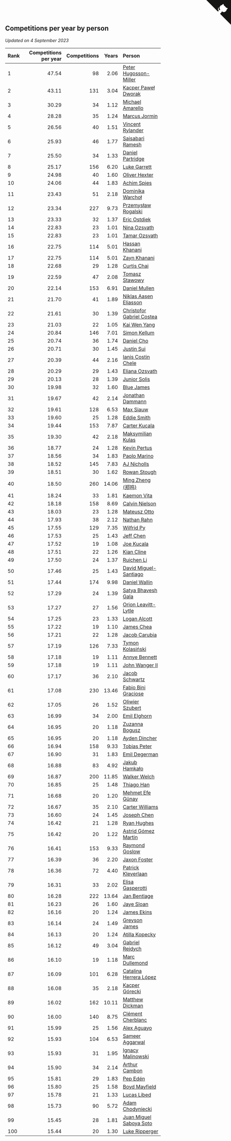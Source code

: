 ## Competitions per year by person

*Updated on  4 September 2023*

| Rank | Competitions per year | Competitions | Years | Person |
| :--- | ---: | ---: | ---: | :--- |
| 1 | 47.54 | 98 | 2.06 | [Peter Hugosson-Miller](https://www.worldcubeassociation.org/persons/2021HUGO01) |
| 2 | 43.11 | 131 | 3.04 | [Kacper Paweł Dworak](https://www.worldcubeassociation.org/persons/2020DWOR01) |
| 3 | 30.29 | 34 | 1.12 | [Michael Amarello](https://www.worldcubeassociation.org/persons/2022AMAR09) |
| 4 | 28.28 | 35 | 1.24 | [Marcus Jormin](https://www.worldcubeassociation.org/persons/2022JORM01) |
| 5 | 26.56 | 40 | 1.51 | [Vincent Rylander](https://www.worldcubeassociation.org/persons/2022RYLA01) |
| 6 | 25.93 | 46 | 1.77 | [Saisabari Ramesh](https://www.worldcubeassociation.org/persons/2021RAME01) |
| 7 | 25.50 | 34 | 1.33 | [Daniel Partridge](https://www.worldcubeassociation.org/persons/2022PART02) |
| 8 | 25.17 | 156 | 6.20 | [Luke Garrett](https://www.worldcubeassociation.org/persons/2017GARR05) |
| 9 | 24.98 | 40 | 1.60 | [Oliver Hexter](https://www.worldcubeassociation.org/persons/2022HEXT01) |
| 10 | 24.06 | 44 | 1.83 | [Achim Spies](https://www.worldcubeassociation.org/persons/2021SPIE01) |
| 11 | 23.43 | 51 | 2.18 | [Dominika Warchoł](https://www.worldcubeassociation.org/persons/2021WARC01) |
| 12 | 23.34 | 227 | 9.73 | [Przemysław Rogalski](https://www.worldcubeassociation.org/persons/2013ROGA02) |
| 13 | 23.33 | 32 | 1.37 | [Eric Ostdiek](https://www.worldcubeassociation.org/persons/2022OSTD01) |
| 14 | 22.83 | 23 | 1.01 | [Nina Ozsvath](https://www.worldcubeassociation.org/persons/2022OZSV03) |
| 15 | 22.83 | 23 | 1.01 | [Tamar Ozsvath](https://www.worldcubeassociation.org/persons/2022OZSV04) |
| 16 | 22.75 | 114 | 5.01 | [Hassan Khanani](https://www.worldcubeassociation.org/persons/2018KHAN26) |
| 17 | 22.75 | 114 | 5.01 | [Zayn Khanani](https://www.worldcubeassociation.org/persons/2018KHAN28) |
| 18 | 22.68 | 29 | 1.28 | [Curtis Chai](https://www.worldcubeassociation.org/persons/2022CHAI02) |
| 19 | 22.59 | 47 | 2.08 | [Tomasz Stawowy](https://www.worldcubeassociation.org/persons/2021STAW01) |
| 20 | 22.14 | 153 | 6.91 | [Daniel Mullen](https://www.worldcubeassociation.org/persons/2016MULL04) |
| 21 | 21.70 | 41 | 1.89 | [Niklas Aasen Eliasson](https://www.worldcubeassociation.org/persons/2021ELIA01) |
| 22 | 21.61 | 30 | 1.39 | [Christofor Gabriel Costea](https://www.worldcubeassociation.org/persons/2022COST03) |
| 23 | 21.03 | 22 | 1.05 | [Kai Wen Yang](https://www.worldcubeassociation.org/persons/2022YANG19) |
| 24 | 20.84 | 146 | 7.01 | [Simon Kellum](https://www.worldcubeassociation.org/persons/2016KELL12) |
| 25 | 20.74 | 36 | 1.74 | [Daniel Cho](https://www.worldcubeassociation.org/persons/2021CHOD01) |
| 26 | 20.71 | 30 | 1.45 | [Justin Sui](https://www.worldcubeassociation.org/persons/2022SUIJ01) |
| 27 | 20.39 | 44 | 2.16 | [Ianis Costin Chele](https://www.worldcubeassociation.org/persons/2021CHEL01) |
| 28 | 20.29 | 29 | 1.43 | [Eliana Ozsvath](https://www.worldcubeassociation.org/persons/2022OZSV01) |
| 29 | 20.13 | 28 | 1.39 | [Junior Solis](https://www.worldcubeassociation.org/persons/2022SOLI03) |
| 30 | 19.98 | 32 | 1.60 | [Blue James](https://www.worldcubeassociation.org/persons/2022JAME01) |
| 31 | 19.67 | 42 | 2.14 | [Jonathan Dammann](https://www.worldcubeassociation.org/persons/2021DAMM01) |
| 32 | 19.61 | 128 | 6.53 | [Max Siauw](https://www.worldcubeassociation.org/persons/2017SIAU02) |
| 33 | 19.60 | 25 | 1.28 | [Eddie Smith](https://www.worldcubeassociation.org/persons/2022SMIT20) |
| 34 | 19.44 | 153 | 7.87 | [Carter Kucala](https://www.worldcubeassociation.org/persons/2015KUCA01) |
| 35 | 19.30 | 42 | 2.18 | [Maksymilian Kulas](https://www.worldcubeassociation.org/persons/2021KULA02) |
| 36 | 18.77 | 24 | 1.28 | [Kevin Pertus](https://www.worldcubeassociation.org/persons/2022PERT01) |
| 37 | 18.56 | 34 | 1.83 | [Paolo Marino](https://www.worldcubeassociation.org/persons/2021MARI04) |
| 38 | 18.52 | 145 | 7.83 | [AJ Nicholls](https://www.worldcubeassociation.org/persons/2015NICH04) |
| 39 | 18.51 | 30 | 1.62 | [Rowan Stough](https://www.worldcubeassociation.org/persons/2022STOU01) |
| 40 | 18.50 | 260 | 14.06 | [Ming Zheng (郑鸣)](https://www.worldcubeassociation.org/persons/2009ZHEN11) |
| 41 | 18.24 | 33 | 1.81 | [Kaemon Vita](https://www.worldcubeassociation.org/persons/2021VITA01) |
| 42 | 18.18 | 158 | 8.69 | [Calvin Nielson](https://www.worldcubeassociation.org/persons/2014NIEL03) |
| 43 | 18.03 | 23 | 1.28 | [Mateusz Otto](https://www.worldcubeassociation.org/persons/2022OTTO01) |
| 44 | 17.93 | 38 | 2.12 | [Nathan Rahn](https://www.worldcubeassociation.org/persons/2021RAHN01) |
| 45 | 17.55 | 129 | 7.35 | [Wilfrid Py](https://www.worldcubeassociation.org/persons/2016PYWI01) |
| 46 | 17.53 | 25 | 1.43 | [Jeff Chen](https://www.worldcubeassociation.org/persons/2022CHEN19) |
| 47 | 17.52 | 19 | 1.08 | [Joe Kucala](https://www.worldcubeassociation.org/persons/2022KUCA01) |
| 48 | 17.51 | 22 | 1.26 | [Kian Cline](https://www.worldcubeassociation.org/persons/2022CLIN01) |
| 49 | 17.50 | 24 | 1.37 | [Ruichen Li](https://www.worldcubeassociation.org/persons/2022LIRU02) |
| 50 | 17.46 | 25 | 1.43 | [David Miguel-Santiago](https://www.worldcubeassociation.org/persons/2022MIGU02) |
| 51 | 17.44 | 174 | 9.98 | [Daniel Wallin](https://www.worldcubeassociation.org/persons/2013WALL03) |
| 52 | 17.29 | 24 | 1.39 | [Satya Bhavesh Gala](https://www.worldcubeassociation.org/persons/2022GALA03) |
| 53 | 17.27 | 27 | 1.56 | [Orion Leavitt-Lytle](https://www.worldcubeassociation.org/persons/2022LEAV01) |
| 54 | 17.25 | 23 | 1.33 | [Logan Alcott](https://www.worldcubeassociation.org/persons/2022ALCO02) |
| 55 | 17.22 | 19 | 1.10 | [James Chea](https://www.worldcubeassociation.org/persons/2022CHEA05) |
| 56 | 17.21 | 22 | 1.28 | [Jacob Carubia](https://www.worldcubeassociation.org/persons/2022CARU02) |
| 57 | 17.19 | 126 | 7.33 | [Tymon Kolasiński](https://www.worldcubeassociation.org/persons/2016KOLA02) |
| 58 | 17.18 | 19 | 1.11 | [Annye Bennett](https://www.worldcubeassociation.org/persons/2022BENN11) |
| 59 | 17.18 | 19 | 1.11 | [John Wanger II](https://www.worldcubeassociation.org/persons/2022WANG39) |
| 60 | 17.17 | 36 | 2.10 | [Jacob Schwartz](https://www.worldcubeassociation.org/persons/2021SCHW01) |
| 61 | 17.08 | 230 | 13.46 | [Fabio Bini Graciose](https://www.worldcubeassociation.org/persons/2010GRAC02) |
| 62 | 17.05 | 26 | 1.52 | [Oliwier Szubert](https://www.worldcubeassociation.org/persons/2022SZUB01) |
| 63 | 16.99 | 34 | 2.00 | [Emil Elghorn](https://www.worldcubeassociation.org/persons/2021ELGH01) |
| 64 | 16.95 | 20 | 1.18 | [Zuzanna Bogusz](https://www.worldcubeassociation.org/persons/2022BOGU01) |
| 65 | 16.95 | 20 | 1.18 | [Ayden Dincher](https://www.worldcubeassociation.org/persons/2022DINC01) |
| 66 | 16.94 | 158 | 9.33 | [Tobias Peter](https://www.worldcubeassociation.org/persons/2014PETE03) |
| 67 | 16.90 | 31 | 1.83 | [Emil Degerman](https://www.worldcubeassociation.org/persons/2021DEGE01) |
| 68 | 16.88 | 83 | 4.92 | [Jakub Hamkało](https://www.worldcubeassociation.org/persons/2018HAMK01) |
| 69 | 16.87 | 200 | 11.85 | [Walker Welch](https://www.worldcubeassociation.org/persons/2011WELC01) |
| 70 | 16.85 | 25 | 1.48 | [Thiago Han](https://www.worldcubeassociation.org/persons/2022HANT01) |
| 71 | 16.68 | 20 | 1.20 | [Mehmet Efe Günay](https://www.worldcubeassociation.org/persons/2022GUNA05) |
| 72 | 16.67 | 35 | 2.10 | [Carter Williams](https://www.worldcubeassociation.org/persons/2021WILL06) |
| 73 | 16.60 | 24 | 1.45 | [Joseph Chen](https://www.worldcubeassociation.org/persons/2022CHEN16) |
| 74 | 16.42 | 21 | 1.28 | [Ryan Hughes](https://www.worldcubeassociation.org/persons/2022HUGH04) |
| 75 | 16.42 | 20 | 1.22 | [Astrid Gómez Martin](https://www.worldcubeassociation.org/persons/2022MART26) |
| 76 | 16.41 | 153 | 9.33 | [Raymond Goslow](https://www.worldcubeassociation.org/persons/2014GOSL01) |
| 77 | 16.39 | 36 | 2.20 | [Jaxon Foster](https://www.worldcubeassociation.org/persons/2021FOST01) |
| 78 | 16.36 | 72 | 4.40 | [Patrick Kleverlaan](https://www.worldcubeassociation.org/persons/2019KLEV01) |
| 79 | 16.31 | 33 | 2.02 | [Elisa Gasperotti](https://www.worldcubeassociation.org/persons/2021GASP01) |
| 80 | 16.28 | 222 | 13.64 | [Jan Bentlage](https://www.worldcubeassociation.org/persons/2010BENT01) |
| 81 | 16.23 | 26 | 1.60 | [Jaye Sloan](https://www.worldcubeassociation.org/persons/2022SLOA01) |
| 82 | 16.16 | 20 | 1.24 | [James Ekins](https://www.worldcubeassociation.org/persons/2022EKIN01) |
| 83 | 16.14 | 24 | 1.49 | [Greyson James](https://www.worldcubeassociation.org/persons/2022JAME02) |
| 84 | 16.13 | 20 | 1.24 | [Atilla Kopecky](https://www.worldcubeassociation.org/persons/2022KOPE01) |
| 85 | 16.12 | 49 | 3.04 | [Gabriel Rejdych](https://www.worldcubeassociation.org/persons/2020REJD01) |
| 86 | 16.10 | 19 | 1.18 | [Marc Dullemond](https://www.worldcubeassociation.org/persons/2022DULL01) |
| 87 | 16.09 | 101 | 6.28 | [Catalina Herrera López](https://www.worldcubeassociation.org/persons/2017LOPE31) |
| 88 | 16.08 | 35 | 2.18 | [Kacper Górecki](https://www.worldcubeassociation.org/persons/2021GORE01) |
| 89 | 16.02 | 162 | 10.11 | [Matthew Dickman](https://www.worldcubeassociation.org/persons/2013DICK01) |
| 90 | 16.00 | 140 | 8.75 | [Clément Cherblanc](https://www.worldcubeassociation.org/persons/2014CHER05) |
| 91 | 15.99 | 25 | 1.56 | [Alex Aguayo](https://www.worldcubeassociation.org/persons/2022AGUA01) |
| 92 | 15.93 | 104 | 6.53 | [Sameer Aggarwal](https://www.worldcubeassociation.org/persons/2017AGGA01) |
| 93 | 15.93 | 31 | 1.95 | [Ignacy Malinowski](https://www.worldcubeassociation.org/persons/2021MALI02) |
| 94 | 15.90 | 34 | 2.14 | [Arthur Cambon](https://www.worldcubeassociation.org/persons/2021CAMB01) |
| 95 | 15.81 | 29 | 1.83 | [Pep Edén](https://www.worldcubeassociation.org/persons/2021EDEN01) |
| 96 | 15.80 | 25 | 1.58 | [Boyd Mayfield](https://www.worldcubeassociation.org/persons/2022MAYF01) |
| 97 | 15.78 | 21 | 1.33 | [Lucas Libed](https://www.worldcubeassociation.org/persons/2022LIBE02) |
| 98 | 15.73 | 90 | 5.72 | [Adam Chodyniecki](https://www.worldcubeassociation.org/persons/2017CHOD02) |
| 99 | 15.45 | 28 | 1.81 | [Juan Miguel Saboya Soto](https://www.worldcubeassociation.org/persons/2021SOTO01) |
| 100 | 15.44 | 20 | 1.30 | [Luke Ripperger](https://www.worldcubeassociation.org/persons/2022RIPP01) |


<a href="https://github.com/JustinTimeCuber/wca_statistics" class="github-corner" aria-label="View source on Github"><svg width="80" height="80" viewBox="0 0 250 250" style="fill:#151513; color:#fff; position: absolute; top: 0; border: 0; right: 0;" aria-hidden="true"><path d="M0,0 L115,115 L130,115 L142,142 L250,250 L250,0 Z"></path><path d="M128.3,109.0 C113.8,99.7 119.0,89.6 119.0,89.6 C122.0,82.7 120.5,78.6 120.5,78.6 C119.2,72.0 123.4,76.3 123.4,76.3 C127.3,80.9 125.5,87.3 125.5,87.3 C122.9,97.6 130.6,101.9 134.4,103.2" fill="currentColor" style="transform-origin: 130px 106px;" class="octo-arm"></path><path d="M115.0,115.0 C114.9,115.1 118.7,116.5 119.8,115.4 L133.7,101.6 C136.9,99.2 139.9,98.4 142.2,98.6 C133.8,88.0 127.5,74.4 143.8,58.0 C148.5,53.4 154.0,51.2 159.7,51.0 C160.3,49.4 163.2,43.6 171.4,40.1 C171.4,40.1 176.1,42.5 178.8,56.2 C183.1,58.6 187.2,61.8 190.9,65.4 C194.5,69.0 197.7,73.2 200.1,77.6 C213.8,80.2 216.3,84.9 216.3,84.9 C212.7,93.1 206.9,96.0 205.4,96.6 C205.1,102.4 203.0,107.8 198.3,112.5 C181.9,128.9 168.3,122.5 157.7,114.1 C157.9,116.9 156.7,120.9 152.7,124.9 L141.0,136.5 C139.8,137.7 141.6,141.9 141.8,141.8 Z" fill="currentColor" class="octo-body"></path></svg></a><style>.github-corner:hover .octo-arm{animation:octocat-wave 560ms ease-in-out}@keyframes octocat-wave{0%,100%{transform:rotate(0)}20%,60%{transform:rotate(-25deg)}40%,80%{transform:rotate(10deg)}}@media (max-width:500px){.github-corner:hover .octo-arm{animation:none}.github-corner .octo-arm{animation:octocat-wave 560ms ease-in-out}}</style>
